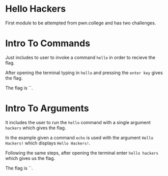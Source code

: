 # Hello Hackers
First module to be attempted from pwn.college and has two challenges.

# Intro To Commands
Just includes to user to invoke a command `hello` in order to recieve the flag.

After opening the terminal typing in `hello` and pressing the `enter key` gives the flag.

The flag is ``.

# Intro To Arguments
It includes the user to run the `hello` command with a single argument `hackers` which gives the flag.

In the example given a command `echo` is used with the argument `Hello Hackers!` which displays `Hello Hackers!`.

Following the same steps, after opening the terminal enter `hello hackers` which gives us the flag.

The flag is ``.
